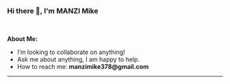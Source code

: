 <!-- Your title -->
### Hi there 👋, I'm MANZI Mike
<!-- Your badges
You can use the website to generate badges: https://shields.io/
-->
<!--
[![Portfolio](https://img.shields.io/badge/-Portfolio-red?style=flat&logo=appveyor&logoColor=white)](https://zachayers.io)
[![Github](https://img.shields.io/badge/-Github-000?style=flat&logo=Github&logoColor=white)](https://github.com/zjayers)
[![Linkedin](https://img.shields.io/badge/-LinkedIn-blue?style=flat&logo=Linkedin&logoColor=white)](https://www.linkedin.com/in/zjayers/)
-->
&nbsp;

<!-- Talking about you -->
**About Me:**

- I’m looking to collaborate on anything!
- Ask me about anything, I am happy to help.
- How to reach me: __manzimike378@gmail.com__

---

